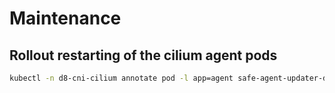 # Maintenance

## Rollout restarting of the cilium agent pods

```bash
kubectl -n d8-cni-cilium annotate pod -l app=agent safe-agent-updater-daemonset-generation- && kubectl -n d8-cni-cilium rollout restart ds safe-agent-updater
```

